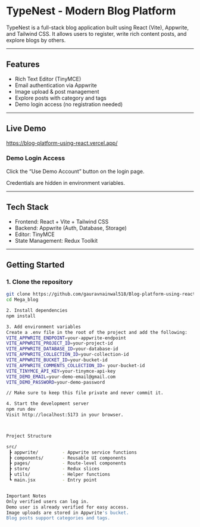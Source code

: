 # TypeNest - Modern Blog Platform

TypeNest is a full-stack blog application built using React (Vite), Appwrite, and Tailwind CSS. It allows users to register, write rich content posts, and explore blogs by others.

---

## Features

- Rich Text Editor (TinyMCE)
- Email authentication via Appwrite
- Image upload & post management
- Explore posts with category and tags
- Demo login access (no registration needed)

---

## Live Demo

https://blog-platform-using-react.vercel.app/

### Demo Login Access

Click the “Use Demo Account” button on the login page.

Credentials are hidden in environment variables.

---

## Tech Stack

- Frontend: React + Vite + Tailwind CSS
- Backend: Appwrite (Auth, Database, Storage)
- Editor: TinyMCE
- State Management: Redux Toolkit

---

## Getting Started

### 1. Clone the repository

```bash
git clone https://github.com/gauravnainwal518/Blog-platform-using-react
cd Mega_blog

2. Install dependencies
npm install

3. Add environment variables
Create a .env file in the root of the project and add the following:
VITE_APPWRITE_ENDPOINT=your-appwrite-endpoint
VITE_APPWRITE_PROJECT_ID=your-project-id
VITE_APPWRITE_DATABASE_ID=your-database-id
VITE_APPWRITE_COLLECTION_ID=your-collection-id
VITE_APPWRITE_BUCKET_ID=your-bucket-id
VITE_APPWRITE_COMMENTS_COLLECTION_ID= your-bucket-id
VITE_TINYMCE_API_KEY=your-tinymce-api-key
VITE_DEMO_EMAIL=your-demo-email@gmail.com
VITE_DEMO_PASSWORD=your-demo-password

// Make sure to keep this file private and never commit it.

4. Start the development server
npm run dev
Visit http://localhost:5173 in your browser.



Project Structure

src/
 ┣ appwrite/         - Appwrite service functions
 ┣ components/       - Reusable UI components
 ┣ pages/            - Route-level components
 ┣ store/            - Redux slices
 ┣ utils/            - Helper functions
 ┗ main.jsx          - Entry point


Important Notes
Only verified users can log in.
Demo user is already verified for easy access.
Image uploads are stored in Appwrite's bucket.
Blog posts support categories and tags.

```
